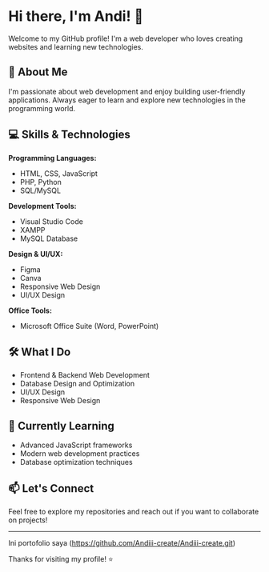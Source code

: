# Hi there, I'm Andi! 👋

Welcome to my GitHub profile! I'm a web developer who loves creating websites and learning new technologies.

## 🚀 About Me

I'm passionate about web development and enjoy building user-friendly applications. Always eager to learn and explore new technologies in the programming world.

## 💻 Skills & Technologies

**Programming Languages:**
- HTML, CSS, JavaScript
- PHP, Python
- SQL/MySQL

**Development Tools:**
- Visual Studio Code
- XAMPP
- MySQL Database

**Design & UI/UX:**
- Figma
- Canva
- Responsive Web Design
- UI/UX Design

**Office Tools:**
- Microsoft Office Suite (Word, PowerPoint)

## 🛠️ What I Do

- Frontend & Backend Web Development
- Database Design and Optimization
- UI/UX Design
- Responsive Web Design

## 🌱 Currently Learning

- Advanced JavaScript frameworks
- Modern web development practices
- Database optimization techniques

## 📫 Let's Connect

Feel free to explore my repositories and reach out if you want to collaborate on projects!

---
Ini portofolio saya (https://github.com/Andiii-create/Andiii-create.git)

Thanks for visiting my profile! ⭐
